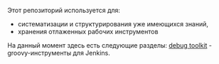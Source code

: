 Этот репозиторий используется для:
* систематизации и структурирования уже имеющихся знаний,
* хранения отлаженных рабочих инструментов

На данный момент здесь есть следующие разделы:
[debug toolkit](debug_toolkit) - groovy-инструменты для Jenkins.
